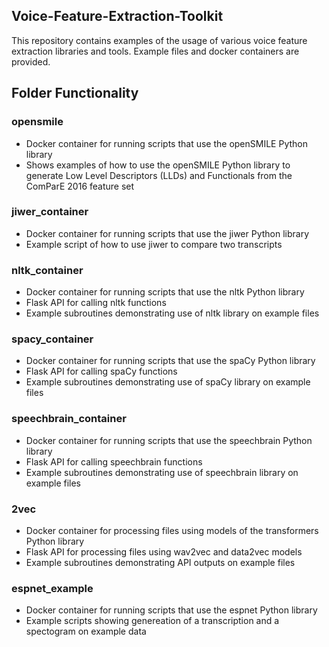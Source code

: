 ## Voice-Feature-Extraction-Toolkit
This repository contains examples of the usage of various voice feature extraction libraries and tools. Example files and docker containers are provided.
## Folder Functionality
### opensmile
- Docker container for running scripts that use the openSMILE Python library
- Shows examples of how to use the openSMILE Python library to generate Low Level Descriptors (LLDs) and Functionals from the ComParE 2016 feature set
### jiwer_container
- Docker container for running scripts that use the jiwer Python library
- Example script of how to use jiwer to compare two transcripts
### nltk_container
- Docker container for running scripts that use the nltk Python library
- Flask API for calling nltk functions
- Example subroutines demonstrating use of nltk library on example files
### spacy_container
- Docker container for running scripts that use the spaCy Python library
- Flask API for calling spaCy functions
- Example subroutines demonstrating use of spaCy library on example files
### speechbrain_container
- Docker container for running scripts that use the speechbrain Python library
- Flask API for calling speechbrain functions
- Example subroutines demonstrating use of speechbrain library on example files
### 2vec
- Docker container for processing files using models of the transformers Python library
- Flask API for processing files using wav2vec and data2vec models
- Example subroutines demonstrating API outputs on example files
### espnet_example
- Docker container for running scripts that use the espnet Python library
- Example scripts showing genereation of a transcription and a spectogram on example data
